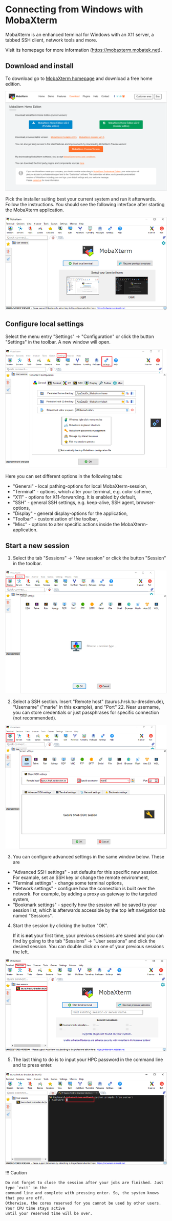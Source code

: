 # Connecting from Windows with MobaXterm

MobaXterm is an enhanced terminal for Windows with an X11 server, a tabbed SSH client, network
tools and more.

Visit its homepage for more information (https://mobaxterm.mobatek.net).

## Download and install

To download go to [MobaXterm homepage](https://mobaxterm.mobatek.net/download-home-edition.html)
and download a free home edition.

![Downloading MobaXterm](misc/mobaxterm1_download.png)

Pick the installer suiting best your current system and run it afterwards. Follow the instructions.
You should see the following interface after starting the MobaXterm application.

![First opening MobaXterm](misc/mobaxterm2_first.png)

## Configure local settings

Select the menu entry "Settings" &#8594; "Configuration" or click the button "Settings" in the
toolbar. A new window will open.

![Settings in MobaXterm](misc/mobaxterm3_config.png)

Here you can set different options in the following tabs:

- "General" - local pathing-options for local MobaXterm-session,
- "Terminal" -  options, which alter your terminal, e.g. color scheme,
- "X11" - options for X11-forwarding. It is enabled by default,
- "SSH" - general SSH settings, e.g. keep-alive, SSH agent, browser-options,
- "Display" - general display-options for the application,
- "Toolbar" - customization of the toolbar,
- "Misc" - options to alter specific actions inside the MobaXterm-application.

## Start a new session

1. Select the tab "Sessions"  &#8594; "New session" or click the button "Session" in the toolbar.

![Opening a new session in MobaXterm](misc/mobaxterm4_session.png)

2. Select a SSH section. Insert "Remote host" (taurus.hrsk.tu-dresden.de), "Username" ("marie" in
   this example), and "Port" 22. Near username, you can store credentials or just passphrases for
   specific connection (not recommended).

![Settings for SSH connection in MobaXterm](misc/mobaxterm5_ssh.png)

3. You can configure advanced settings in the same window below. These are

- "Advanced SSH settings" - set defaults for this specific new session. For example, set an SSH key or change the remote environment,
- "Terminal settings" - change some terminal options,
- "Network settings" - configure how the connection is built over the network. For example, by adding a proxy as gateway to the targeted system,
- "Bookmark settings" - specify how the session will be saved to your session list, which is afterwards
accessible by the top left navigation tab named "Sessions".

4.  Start the session by clicking the button "OK".

    If it is **not** your first time, your previous sessions are saved and you can find by going to
    the tab "Sessions"  &#8594;  "User sessions" and click the desired session. You can double click
    on one of your previous sessions the left.

![Opening a saved session in MobaXterm](misc/mobaxterm6_oldse.png)

5. The last thing to do is to input your HPC password in the command line and to press enter.

![Saving your password in MobaXterm](misc/mobaxterm7_pw.png)

!!! Caution

    Do not forget to close the session after your jobs are finished. Just type `exit` in the
    command line and complete with pressing enter. So, the system knows that you are off.
    Otherwise, the cores reserved for you cannot be used by other users. Your CPU time stays active
    until your reserved time will be over.


